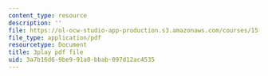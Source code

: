 ```yaml
---
content_type: resource
description: ''
file: https://ol-ocw-studio-app-production.s3.amazonaws.com/courses/15-071-the-analytics-edge-spring-2017/3a7b16d69be991a0bbab097d12ac4535_iJvEgQkLjow.pdf
file_type: application/pdf
resourcetype: Document
title: 3play pdf file
uid: 3a7b16d6-9be9-91a0-bbab-097d12ac4535
---
```

